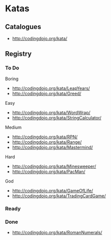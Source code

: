 Katas
=====

Catalogues
----------

  * <http://codingdojo.org/kata/>

Registry
--------

### To Do

Boring

  * <http://codingdojo.org/kata/LeapYears/>
  * <http://codingdojo.org/kata/Greed/>

Easy

  * <http://codingdojo.org/kata/WordWrap/>
  * <http://codingdojo.org/kata/StringCalculator/>

Medium

  * <http://codingdojo.org/kata/RPN/>
  * <http://codingdojo.org/kata/Range/>
  * <http://codingdojo.org/kata/Mastermind/>

Hard

  * <http://codingdojo.org/kata/Minesweeper/>
  * <http://codingdojo.org/kata/PacMan/>

God

  * <http://codingdojo.org/kata/GameOfLife/>
  * <http://codingdojo.org/kata/TradingCardGame/>

### Ready

### Done

  * <http://codingdojo.org/kata/RomanNumerals/>
